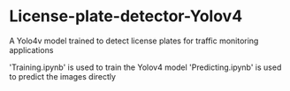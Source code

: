 # License-plate-detector-Yolov4
A Yolo4v model trained to detect license plates for traffic monitoring applications

'Training.ipynb' is used to train the Yolov4 model
'Predicting.ipynb' is used to predict the images directly
